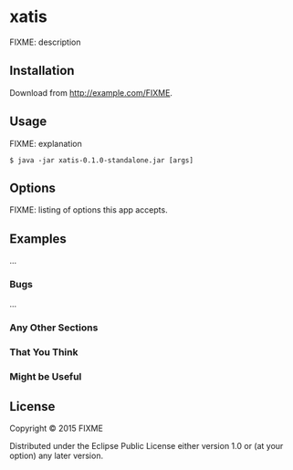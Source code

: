 # xatis

FIXME: description

## Installation

Download from http://example.com/FIXME.

## Usage

FIXME: explanation

    $ java -jar xatis-0.1.0-standalone.jar [args]

## Options

FIXME: listing of options this app accepts.

## Examples

...

### Bugs

...

### Any Other Sections
### That You Think
### Might be Useful

## License

Copyright © 2015 FIXME

Distributed under the Eclipse Public License either version 1.0 or (at
your option) any later version.
